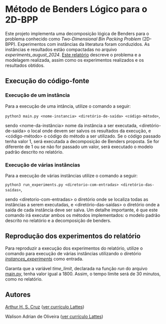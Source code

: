 # Método de Benders Lógico para o 2D-BPP

Este projeto implementa uma decomposição lógica de Benders para o problema conhecido como  *Two-Dimensional Bin Packing Problem* (2D-BPP). Experimentos com instâncias da literatura foram conduzidos. As instâncias e resultados estão compactadas no arquivo *experiments_august_2024*. [Este relatório](benders_para_2d-bpp.pdf) descreve o problema e a modelagem realizada, assim como os experimentos realizados e os resultados obtidos. 

## Execução do código-fonte

### Execução de um instância

Para a execução de uma intância, utilize o comando a seguir:

```python3 main.py <nome-instancia> <diretório-de-saída> <código-método>```,

sendo <nome-da-instância\> nome da instância a ser executada, <diretório-de-saída\> o local onde devem ser salvos os resultados da execução, e <código-método\> o código do método a ser utilizado. Se o código passado tenha valor 1, será executada a decomposição de Benders proposta. Se for diferente de 1 ou se não for passado um valor, será executado o modelo padrão descrito no relatório.

### Execução de várias instâncias

Para a execução de várias instâncias utilize o comando a seguir:
 
```python3 run_experiments.py <diretorio-com-entradas> <diretório-das-saídas>```,

sendo <diretorio-com-entradas\> o diretório onde se localiza todas as instâncias a serem executadas, e <diretório-das-saídas\> o diretório onde a saída de cada instância deve ser salva. Um detalhe importante, é que este comando irá executar ambos os métodos implementados: o modelo padrão descrito no relatório e a decomposição de benders.

## Reprodução dos experimentos do relatório

Para reproduzir a execução dos experimentos do relatório, utilize o comando para execução de várias instâncias utilizando o diretório [*instances_experiments*](instances_experiments/) como entrada.

Garanta que a variável *time_limit*, declarada na função *run* do arquivo [main.py](main.py), tenha valor igual a 1800. Assim, o tempo limite será de 30 minutos, como no relatório.

## Autores

[Arthur H. S. Cruz](https://github.com/thuzax/) ([ver currículo Lattes](http://lattes.cnpq.br/7792617711548023))

Walison Adrian de Oliveira ([ver currículo Lattes](http://lattes.cnpq.br/5950090124404335))